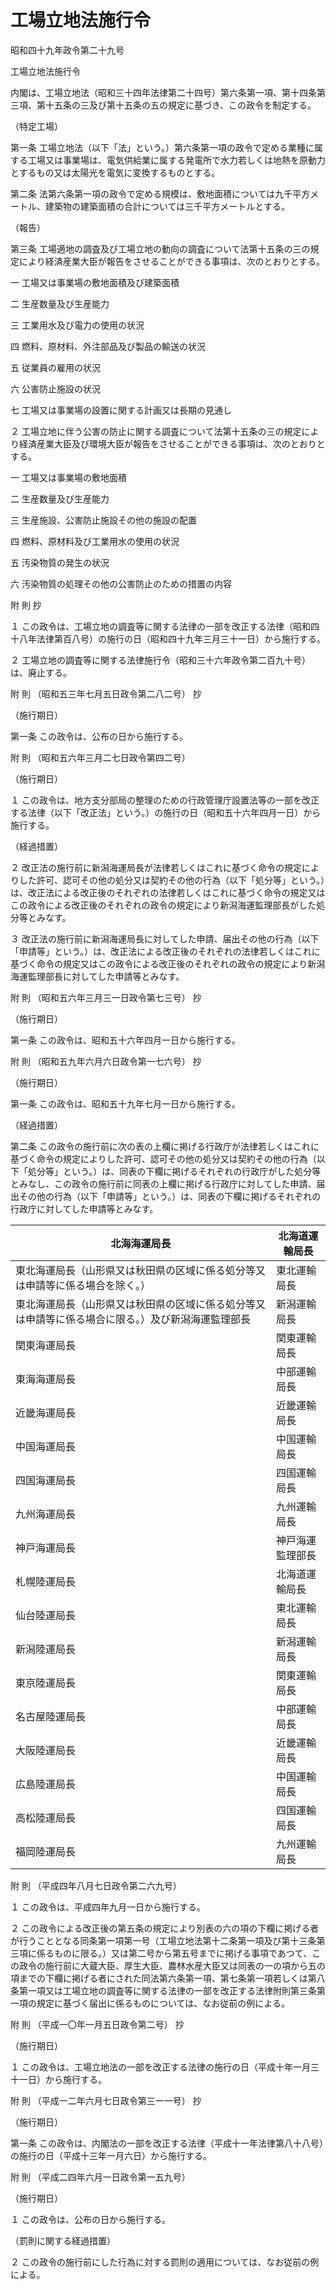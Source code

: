 # 工場立地法施行令

昭和四十九年政令第二十九号

工場立地法施行令

内閣は、工場立地法（昭和三十四年法律第二十四号）第六条第一項、第十四条第三項、第十五条の三及び第十五条の五の規定に基づき、この政令を制定する。

（特定工場）

第一条 工場立地法（以下「法」という。）第六条第一項の政令で定める業種に属する工場又は事業場は、電気供給業に属する発電所で水力若しくは地熱を原動力とするもの又は太陽光を電気に変換するものとする。

第二条 法第六条第一項の政令で定める規模は、敷地面積については九千平方メートル、建築物の建築面積の合計については三千平方メートルとする。

（報告）

第三条 工場適地の調査及び工場立地の動向の調査について法第十五条の三の規定により経済産業大臣が報告をさせることができる事項は、次のとおりとする。

一 工場又は事業場の敷地面積及び建築面積

二 生産数量及び生産能力

三 工業用水及び電力の使用の状況

四 燃料、原材料、外注部品及び製品の輸送の状況

五 従業員の雇用の状況

六 公害防止施設の状況

七 工場又は事業場の設置に関する計画又は長期の見通し

２ 工場立地に伴う公害の防止に関する調査について法第十五条の三の規定により経済産業大臣及び環境大臣が報告をさせることができる事項は、次のとおりとする。

一 工場又は事業場の敷地面積

二 生産数量及び生産能力

三 生産施設、公害防止施設その他の施設の配置

四 燃料、原材料及び工業用水の使用の状況

五 汚染物質の発生の状況

六 汚染物質の処理その他の公害防止のための措置の内容

附 則 抄

１ この政令は、工場立地の調査等に関する法律の一部を改正する法律（昭和四十八年法律第百八号）の施行の日（昭和四十九年三月三十一日）から施行する。

２ 工場立地の調査等に関する法律施行令（昭和三十六年政令第二百九十号）は、廃止する。

附 則 （昭和五三年七月五日政令第二八二号） 抄

（施行期日）

第一条 この政令は、公布の日から施行する。

附 則 （昭和五六年三月二七日政令第四二号）

（施行期日）

１ この政令は、地方支分部局の整理のための行政管理庁設置法等の一部を改正する法律（以下「改正法」という。）の施行の日（昭和五十六年四月一日）から施行する。

（経過措置）

２ 改正法の施行前に新潟海運局長が法律若しくはこれに基づく命令の規定によりした許可、認可その他の処分又は契約その他の行為（以下「処分等」という。）は、改正法による改正後のそれぞれの法律若しくはこれに基づく命令の規定又はこの政令による改正後のそれぞれの政令の規定により新潟海運監理部長がした処分等とみなす。

３ 改正法の施行前に新潟海運局長に対してした申請、届出その他の行為（以下「申請等」という。）は、改正法による改正後のそれぞれの法律若しくはこれに基づく命令の規定又はこの政令による改正後のそれぞれの政令の規定により新潟海運監理部長に対してした申請等とみなす。

附 則 （昭和五六年三月三一日政令第七三号） 抄

（施行期日）

第一条 この政令は、昭和五十六年四月一日から施行する。

附 則 （昭和五九年六月六日政令第一七六号） 抄

（施行期日）

第一条 この政令は、昭和五十九年七月一日から施行する。

（経過措置）

第二条 この政令の施行前に次の表の上欄に掲げる行政庁が法律若しくはこれに基づく命令の規定によりした許可、認可その他の処分又は契約その他の行為（以下「処分等」という。）は、同表の下欄に掲げるそれぞれの行政庁がした処分等とみなし、この政令の施行前に同表の上欄に掲げる行政庁に対してした申請、届出その他の行為（以下「申請等」という。）は、同表の下欄に掲げるそれぞれの行政庁に対してした申請等とみなす。

北海海運局長 | 北海道運輸局長  
---|---  
東北海運局長（山形県又は秋田県の区域に係る処分等又は申請等に係る場合を除く。） | 東北運輸局長  
東北海運局長（山形県又は秋田県の区域に係る処分等又は申請等に係る場合に限る。）及び新潟海運監理部長 | 新潟運輸局長  
関東海運局長 | 関東運輸局長  
東海海運局長 | 中部運輸局長  
近畿海運局長 | 近畿運輸局長  
中国海運局長 | 中国運輸局長  
四国海運局長 | 四国運輸局長  
九州海運局長 | 九州運輸局長  
神戸海運局長 | 神戸海運監理部長  
札幌陸運局長 | 北海道運輸局長  
仙台陸運局長 | 東北運輸局長  
新潟陸運局長 | 新潟運輸局長  
東京陸運局長 | 関東運輸局長  
名古屋陸運局長 | 中部運輸局長  
大阪陸運局長 | 近畿運輸局長  
広島陸運局長 | 中国運輸局長  
高松陸運局長 | 四国運輸局長  
福岡陸運局長 | 九州運輸局長  
  
附 則 （平成四年八月七日政令第二六九号）

１ この政令は、平成四年九月一日から施行する。

２ この政令による改正後の第五条の規定により別表の六の項の下欄に掲げる者が行うこととなる同条第一項第一号（工場立地法第十二条第一項及び第十三条第三項に係るものに限る。）又は第二号から第五号までに掲げる事項であつて、この政令の施行前に大蔵大臣、厚生大臣、農林水産大臣又は同表の一の項から五の項までの下欄に掲げる者にされた同法第六条第一項、第七条第一項若しくは第八条第一項又は工場立地の調査等に関する法律の一部を改正する法律附則第三条第一項の規定に基づく届出に係るものについては、なお従前の例による。

附 則 （平成一〇年一月五日政令第二号） 抄

（施行期日）

１ この政令は、工場立地法の一部を改正する法律の施行の日（平成十年一月三十一日）から施行する。

附 則 （平成一二年六月七日政令第三一一号） 抄

（施行期日）

第一条 この政令は、内閣法の一部を改正する法律（平成十一年法律第八十八号）の施行の日（平成十三年一月六日）から施行する。

附 則 （平成二四年六月一日政令第一五九号）

（施行期日）

１ この政令は、公布の日から施行する。

（罰則に関する経過措置）

２ この政令の施行前にした行為に対する罰則の適用については、なお従前の例による。
